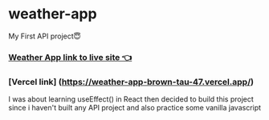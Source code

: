# weather-app
My First API project😇
### [Weather App link to live site 👈](https://heisdera.github.io/weather-app/)
### [Vercel link] (https://weather-app-brown-tau-47.vercel.app/)

I was about learning useEffect() in React then decided to build this project since i haven't built any API project and also practice some vanilla javascript 
